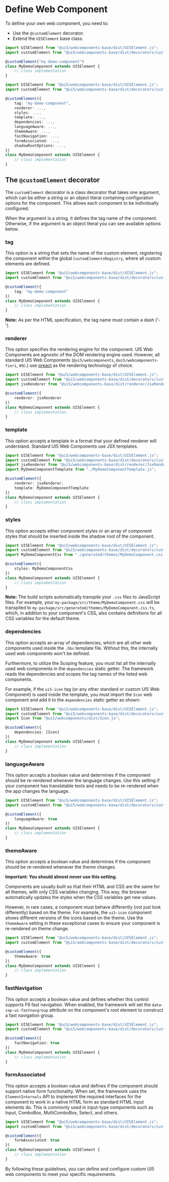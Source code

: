 # Define Web Component

To define your own web component, you need to:
- Use the `@customElement` decorator.
- Extend the `UI5Element` base class.

```ts
import UI5Element from "@ui5/webcomponents-base/dist/UI5Element.js";
import customElement from "@ui5/webcomponents-base/dist/decorators/customElement.js";

@customElement("my-demo-component")
class MyDemoComponent extends UI5Element {
    // class implementation
}
```

```ts
import UI5Element from "@ui5/webcomponents-base/dist/UI5Element.js";
import customElement from "@ui5/webcomponents-base/dist/decorators/customElement.js";

@customElement({
    tag: "my-demo-component",
    renderer: ...,
    styles: ...,
    template: ...,
    dependencies: ...,
    languageAware: ...,
    themeAware: ...,
    fastNavigation: ...,
    formAssociated: ...,
    shadowRootOptions: ...,
})
class MyDemoComponent extends UI5Element {
    // class implementation
}
```

## The `@customElement` decorator
The `customElement` decorator is a class decorator that takes one argument, which can be either a string or an object literal containing configuration options for the component. This allows each component to be individually configured.

When the argument is a string, it defines the tag name of the component. Otherwise, if the argument is an object literal you can see available options below.

### tag
This option is a string that sets the name of the custom element, registering the component within the global `CustomElementsRegistry`, where all custom elements are defined.

```ts
import UI5Element from "@ui5/webcomponents-base/dist/UI5Element.js";
import customElement from "@ui5/webcomponents-base/dist/decorators/customElement.js";

@customElement({
    tag: "my-demo-component"
})
class MyDemoComponent extends UI5Element {
    // class implementation
}
```

**Note:** As per the HTML specification, the tag name must contain a dash ('-').

### renderer
This option specifies the rendering engine for the component. UI5 Web Components are agnostic of the DOM rendering engine used. However, all standard UI5 Web Components (`@ui5/webcomponents`, `@ui5/webcomponents-fiori`, etc.) use [preact](https://github.com/preactjs/preact) as the rendering technology of choice.

```ts
import UI5Element from "@ui5/webcomponents-base/dist/UI5Element.js";
import customElement from "@ui5/webcomponents-base/dist/decorators/customElement.js";
import jsxRenderer from "@ui5/webcomponents-base/dist/renderer/JsxRenderer.js";

@customElement({
    renderer: jsxRenderer
})
class MyDemoComponent extends UI5Element {
    // class implementation
}
```

### template
This option accepts a template in a format that your defined renderer will understand. Standard UI5 Web Components use JSX templates.

```ts
import UI5Element from "@ui5/webcomponents-base/dist/UI5Element.js";
import customElement from "@ui5/webcomponents-base/dist/decorators/customElement.js";
import jsxRenderer from "@ui5/webcomponents-base/dist/renderer/JsxRenderer.js";
import MyDemoComponentTemplate from "./MyDemoComponentTemplate.js";

@customElement({
    renderer: jsxRenderer,
    template: MyDemoComponentTemplate
})
class MyDemoComponent extends UI5Element {
    // class implementation
}
```

### styles
This option accepts either component styles or an array of component styles that should be inserted inside the shadow root of the component.

```ts
import UI5Element from "@ui5/webcomponents-base/dist/UI5Element.js";
import customElement from "@ui5/webcomponents-base/dist/decorators/customElement.js";
import MyDemoComponentCss from "./generated/themes/MyDemoComponent.css.js";

@customElement({
    styles: MyDemoComponentCss
})
class MyDemoComponent extends UI5Element {
    // class implementation
}
```

**Note:** The build scripts automatically transpile your `.css` files to JavaScript files. For example, your `my-package/src/theme/MyDemoComponent.css` will be transpiled to `my-package/src/generated/themes/MyDemoComponent.css.ts`, which, in addition to your component's CSS, also contains definitions for all CSS variables for the default theme.

### dependencies
This option accepts an array of dependencies, which are all other web components used inside the `.hbs` template file. Without this, the internally used web components won't be defined.

Furthermore, to utilize the Scoping feature, you must list all the internally used web components in the `dependencies` static getter. The framework reads the dependencies and scopes the tag names of the listed web components.

For example, if the `ui5-icon` tag (or any other standard or custom UI5 Web Component) is used inside the template, you must import the `Icon` web component and add it to the `dependencies` static getter as shown:

```ts
import UI5Element from "@ui5/webcomponents-base/dist/UI5Element.js";
import customElement from "@ui5/webcomponents-base/dist/decorators/customElement.js";
import Icon from "@ui5/webcomponents/dist/Icon.js";

@customElement({
    dependencies: [Icon]
})
class MyDemoComponent extends UI5Element {
    // class implementation
}
```

### languageAware
This option accepts a boolean value and determines if the component should be re-rendered whenever the language changes. Use this setting if your component has translatable texts and needs to be re-rendered when the app changes the language.

```ts
import UI5Element from "@ui5/webcomponents-base/dist/UI5Element.js";
import customElement from "@ui5/webcomponents-base/dist/decorators/customElement.js";

@customElement({
    languageAware: true
})
class MyDemoComponent extends UI5Element {
    // class implementation
}
```

### themeAware
This option accepts a boolean value and determines if the component should be re-rendered whenever the theme changes.

**Important: You should almost never use this setting.**

Components are usually built so that their HTML and CSS are the same for all themes, with only CSS variables changing. This way, the browser automatically updates the styles when the CSS variables get new values.

However, in rare cases, a component must behave differently (not just look differently) based on the theme. For example, the `ui5-icon` component shows different versions of the icons based on the theme. Use the `themeAware` setting in these exceptional cases to ensure your component is re-rendered on theme change.

```ts
import UI5Element from "@ui5/webcomponents-base/dist/UI5Element.js";
import customElement from "@ui5/webcomponents-base/dist/decorators/customElement.js";

@customElement({
    themeAware: true
})
class MyDemoComponent extends UI5Element {
    // class implementation
}
```

### fastNavigation
This option accepts a boolean value and defines whether this control supports F6 fast navigation. When enabled, the framework will set the `data-sap-ui-fastnavgroup` attribute on the component's root element to construct a fast navigation group.

```ts
import UI5Element from "@ui5/webcomponents-base/dist/UI5Element.js";
import customElement from "@ui5/webcomponents-base/dist/decorators/customElement.js";

@customElement({
    fastNavigation: true
})
class MyDemoComponent extends UI5Element {
    // class implementation
}
```

### formAssociated
This option accepts a boolean value and defines if the component should support native form functionality. When set, the framework uses the `ElementInternals` API to implement the required interfaces for the component to work in a native HTML form as standard HTML input elements do. This is commonly used in input-type components such as Input, ComboBox, MultiComboBox, Select, and others.

```ts
import UI5Element from "@ui5/webcomponents-base/dist/UI5Element.js";
import customElement from "@ui5/webcomponents-base/dist/decorators/customElement.js";

@customElement({
    formAssociated: true
})
class MyDemoComponent extends UI5Element {
    // class implementation
}
```

By following these guidelines, you can define and configure custom UI5 web components to meet your specific requirements.